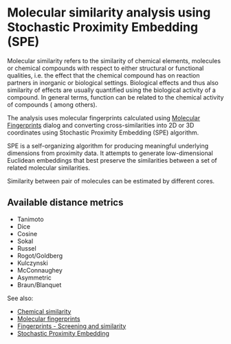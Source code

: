 <!-- TITLE: Molecular similarity analysis using Stochastic Proximity Embedding (SPE) -->
<!-- SUBTITLE: -->

# Molecular similarity analysis using Stochastic Proximity Embedding (SPE)

Molecular similarity refers to the similarity of chemical elements, molecules or chemical compounds with respect to
either structural or functional qualities, i.e. the effect that the chemical compound has on reaction partners in
inorganic or biological settings. Biological effects and thus also similarity of effects are usually quantified using
the biological activity of a compound. In general terms, function can be related to the chemical activity of compounds (
among others).

The analysis uses molecular fingerprints calculated using [Molecular Fingerprints](fingerprints.md)
dialog and converting cross-similarities into 2D or 3D coordinates using Stochastic Proximity Embedding (SPE)
algorithm.

SPE is a self-organizing algorithm for producing meaningful underlying dimensions from proximity data. It attempts to
generate low-dimensional Euclidean embeddings that best preserve the similarities between a set of related molecular
similarities.

Similarity between pair of molecules can be estimated by different cores.

## Available distance metrics

* Tanimoto
* Dice
* Cosine
* Sokal
* Russel
* Rogot/Goldberg
* Kulczynski
* McConnaughey
* Asymmetric
* Braun/Blanquet

See also:

* [Chemical similarity](https://en.wikipedia.org/wiki/Chemical_similarity)
* [Molecular fingerprints](fingerprints.md)
* [Fingerprints - Screening and similarity](http://www.daylight.com/dayhtml/doc/theory/theory.finger.html)
* [Stochastic Proximity Embedding](https://pdfs.semanticscholar.org/aeb7/aa3b9655838e00de12e33e64f9f1b43bb922.pdf)
